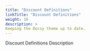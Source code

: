 ```yaml
---
title: "Discount Definitions"
linkTitle: "Discount Definitions"
weight: 16
description: >
Keeping the Docsy theme up to date.
---
```


Discount Definitions Description
